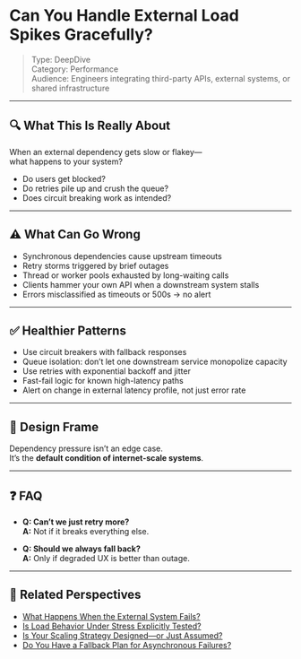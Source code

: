 # Can You Handle External Load Spikes Gracefully?

> Type: DeepDive  
> Category: Performance  
> Audience: Engineers integrating third-party APIs, external systems, or shared infrastructure

---

## 🔍 What This Is Really About

When an external dependency gets slow or flakey—  
what happens to your system?

- Do users get blocked?  
- Do retries pile up and crush the queue?  
- Does circuit breaking work as intended?

---

## ⚠️ What Can Go Wrong

- Synchronous dependencies cause upstream timeouts  
- Retry storms triggered by brief outages  
- Thread or worker pools exhausted by long-waiting calls  
- Clients hammer your own API when a downstream system stalls  
- Errors misclassified as timeouts or 500s → no alert

---

## ✅ Healthier Patterns

- Use circuit breakers with fallback responses  
- Queue isolation: don’t let one downstream service monopolize capacity  
- Use retries with exponential backoff and jitter  
- Fast-fail logic for known high-latency paths  
- Alert on change in external latency profile, not just error rate

---

## 🧠 Design Frame

Dependency pressure isn’t an edge case.  
It’s the **default condition of internet-scale systems**.

---

## ❓ FAQ

- **Q: Can’t we just retry more?**  
  **A:** Not if it breaks everything else.

- **Q: Should we always fall back?**  
  **A:** Only if degraded UX is better than outage.

---

## 🔗 Related Perspectives

- [What Happens When the External System Fails?](../async/external-failure-impact.md)
- [Is Load Behavior Under Stress Explicitly Tested?](../test/high-load-behavior-testing.md)
- [Is Your Scaling Strategy Designed—or Just Assumed?](scaling-strategy.md)
- [Do You Have a Fallback Plan for Asynchronous Failures?](../async/fallback-strategy.md)
